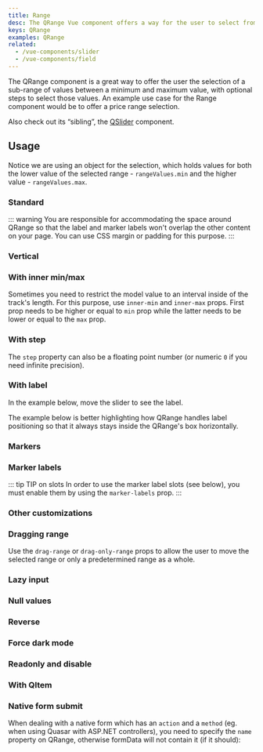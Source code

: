 ```yaml
---
title: Range
desc: The QRange Vue component offers a way for the user to select from a sub-range of values between a maximum and maximum value, with optional steps.
keys: QRange
examples: QRange
related:
  - /vue-components/slider
  - /vue-components/field
---
```

The QRange component is a great way to offer the user the selection of a sub-range of values between a minimum and maximum value, with optional steps to select those values. An example use case for the Range component would be to offer a price range selection.

Also check out its “sibling”, the [QSlider](/vue-components/slider) component.

<doc-api file="QRange" />

## Usage

Notice we are using an object for the selection, which holds values for both the lower value of the selected range - `rangeValues.min` and the higher value - `rangeValues.max`.

### Standard

::: warning
You are responsible for accommodating the space around QRange so that the label and marker labels won't overlap the other content on your page. You can use CSS margin or padding for this purpose.
:::

<doc-example title="Standard" file="Standard" />

### Vertical

<doc-example title="Vertical orientation" file="Vertical" />

### With inner min/max <q-badge align="top" color="brand-primary" label="v2.4+" />

Sometimes you need to restrict the model value to an interval inside of the track's length. For this purpose, use `inner-min` and `inner-max` props. First prop needs to be higher or equal to `min` prop while the latter needs to be lower or equal to the `max` prop.

<doc-example title="Inner min/max" file="InnerMinMax" />

### With step

<doc-example title="With Step" file="Step" />

The `step` property can also be a floating point number (or numeric `0` if you need infinite precision).

<doc-example title="Floating point" file="FloatingPoint" />

<doc-example title="Snaps to steps" file="Snap" />

### With label

In the example below, move the slider to see the label.

<doc-example title="With label" file="Label" />

<doc-example title="Always display label" file="LabelAlways" />

<doc-example title="Custom label values" file="LabelValue" />

The example below is better highlighting how QRange handles label positioning so that it always stays inside the QRange's box horizontally.

<doc-example title="Long label" file="LabelLong" />

### Markers

<doc-example title="Markers" file="Markers" />

### Marker labels <q-badge align="top" color="brand-primary" label="v2.4+" />

<doc-example title="Marker labels" file="MarkerLabels" />

::: tip TIP on slots
In order to use the marker label slots (see below), you must enable them by using the `marker-labels` prop.
:::

<doc-example title="Marker label slots" file="MarkerLabelSlots" />

### Other customizations <q-badge align="top" color="brand-primary" label="v2.4+" />

<doc-example title="Color customizations" file="RangeColoring" />

<doc-example title="Hide selection bar" file="NoSelection" />

<doc-example title="Custom track images" file="TrackImages" />

<doc-example title="Track & thumb size" file="RangeSizes" />

### Dragging range

Use the `drag-range` or `drag-only-range` props to allow the user to move the selected range or only a predetermined range as a whole.

<doc-example title="Drag range" file="Drag" />

<doc-example title="Drag range + snap to step" file="DragSnap" />

<doc-example title="Drag only range (fixed interval)" file="DragOnly" />

### Lazy input

<doc-example title="Lazy input" file="Lazy" />

### Null values

<doc-example title="Null values" file="Null" />

### Reverse

<doc-example title="In reverse" file="Reverse" />

### Force dark mode

<doc-example title="Force dark mode" file="Dark" dark />

### Readonly and disable

<doc-example title="Readonly" file="Readonly" />

<doc-example title="Disable" file="Disable" />

### With QItem

<doc-example title="With QItem" file="List" />

### Native form submit

When dealing with a native form which has an `action` and a `method` (eg. when using Quasar with ASP.NET controllers), you need to specify the `name` property on QRange, otherwise formData will not contain it (if it should):

<doc-example title="Native form" file="NativeForm" />
